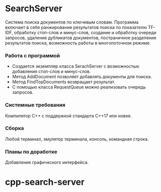 # SearchServer

Система поиска документов по ключевым словам. Программа включает в себя ранжирование результатов поиска по показателю TF-IDF, обработку стоп-слов и минус-слов, создание и обработку очереди запросов, удаление дубликатов документов, постраничное разделение результатов поиска, возможность работы в многопоточном режиме.

### Работа с программой
- Создается экземпляр класса SerachServer с возможностью добавления стоп-слов и минус-слов.
- Метод AddDocument позволяет добавлять документы для поиска.
- Метод FindTopDocuments возвращает результат.
- С помощью класса RequestQueue можно реализовать очередь запросов.

### Системные требования
Компилятор С++ с поддержкой стандарта C++17 или новее.

### Сборка
Любой терминал, эмулятор терминала, консоль, командная строка.

### Планы по доработке
Добавление графического интерфейса.

# cpp-search-server
